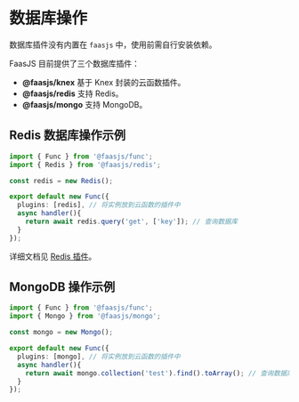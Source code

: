 # 数据库操作

数据库插件没有内置在 `faasjs` 中，使用前需自行安装依赖。

FaasJS 目前提供了三个数据库插件：

- **@faasjs/knex** 基于 Knex 封装的云函数插件。
- **@faasjs/redis** 支持 Redis。
- **@faasjs/mongo** 支持 MongoDB。

## Redis 数据库操作示例

```typescript
import { Func } from '@faasjs/func';
import { Redis } from '@faasjs/redis';

const redis = new Redis();

export default new Func({
  plugins: [redis], // 将实例放到云函数的插件中
  async handler(){
    return await redis.query('get', ['key']); // 查询数据库
  }
});
```

详细文档见 [Redis 插件](/doc/redis.html)。

## MongoDB 操作示例

```typescript
import { Func } from '@faasjs/func';
import { Mongo } from '@faasjs/mongo';

const mongo = new Mongo();

export default new Func({
  plugins: [mongo], // 将实例放到云函数的插件中
  async handler(){
    return await mongo.collection('test').find().toArray(); // 查询数据库
  }
});
```
